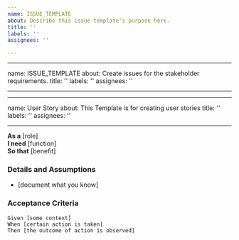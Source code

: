 ```yaml
---
name: ISSUE_TEMPLATE
about: Describe this issue template's purpose here.
title: ''
labels: ''
assignees: ''

---
```


---
name: ISSUE_TEMPLATE
about: Create issues for the stakeholder requirements.
title: ''
labels: ''
assignees: ''

---

---
name: User Story
about: This Template is for creating user stories
title: ''
labels: ''
assignees: ''

---

**As a** [role]  
 **I need** [function]  
 **So that** [benefit]  
   
 ### Details and Assumptions
 * [document what you know]
   
 ### Acceptance Criteria  
   
 ```gherkin
 Given [some context]
 When [certain action is taken]
 Then [the outcome of action is observed]
 ```
